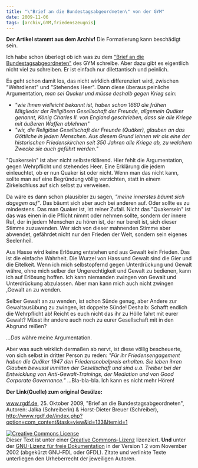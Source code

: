 ```yaml
---
title: "\"Brief an die Bundestagsabgeordneten\" von der GYM"
date: 2009-11-06
tags: [archiv,GYM,friedenszeugnis]
---
```

**Der Artikel stammt aus dem Archiv!** Die Formatierung kann beschädigt sein.

Ich habe schon überlegt ob ich was zu dem <a href="http://www.rgdf.de//index.php?option=com_content&task=view&id=133&Itemid=1">"Brief an die Bundestagsabgeordneten"</a> des GYM schreibe. Aber dazu gibt es eigentlich nicht viel zu schreiben. Er ist einfach nur dilettantisch und peinlich.
<!--break-->
Es geht schon damit los, das nicht wirklich differenziert wird, zwischen "Wehrdienst" und "Stehendes Heer". Dann diese überaus peinliche Argumentation, <i>man sei Quaker und müsse deshalb gegen Krieg sein</i>:
<ul>
<li><i>"wie Ihnen vielleicht bekannt ist, haben schon 1660 die frühen Mitglieder der Religiösen Gesellschaft der Freunde, allgemein Quäker genannt, König Charles II. von England geschrieben, dass sie alle Kriege mit äußeren Waffen ablehnen"</i></li>
<li><i>"wir, die Religiöse Gesellschaft der Freunde (Quäker), glauben an das Göttliche in jedem Menschen. Aus diesem Grund lehnen wir als eine der historischen Friedenskirchen seit 350 Jahren alle Kriege ab, zu welchem Zwecke sie auch geführt werden."</i></li>
</ul>

"Quakersein" ist aber nicht selbsterklärend. Hier fehlt die Argumentation, gegen Wehrpflicht und stehendes Heer. Eine Erklärung die jedem einleuchtet, ob er nun Quaker ist oder nicht. Wenn man das nicht kann, sollte man auf eine Begründung völlig verzichten, statt in einem Zirkelschluss auf sich selbst zu verweisen. 

Da wäre es dann schon plausibler zu sagen, <i>"meine innerstes bäumt sich dagegen auf"</i>. Das bäumt sich aber auch bei anderen auf. Oder sollte es zu mindestens. Das man Quaker ist, ist reiner Zufall. Nicht das "Quakersein" ist das was einen in die Pflicht nimmt oder nehmen sollte, sondern der innere Ruf, der in jedem Menschen zu hören ist, der nur bereit ist, sich dieser Stimme zuzuwenden. Wer sich von dieser mahnenden Stimme aber abwendet, gefährdet nicht nur den Frieden der Welt, sondern sein eigenes Seelenheil. 

Aus Hasse wird keine Erlösung entstehen und aus Gewalt kein Frieden. Das ist die einfache Wahrheit. Die Wurzel von Hass und Gewalt sind die Gier und die Eitelkeit. Wenn ich mich selbstopfernd gegen Unterdrückung und Gewalt währe, ohne mich selber der Ungerechtigkeit und Gewalt zu bedienen, kann ich auf Erlösung hoffen. Ich kann niemanden zwingen von Gewalt und Unterdrückung abzulassen. Aber man kann mich auch nicht zwingen ,Gewalt an zu wenden. 

Selber Gewalt an zu wenden, ist schon Sünde genug, aber Andere zur Gewaltausübung zu zwingen, ist doppelte Sünde! Deshalb: Schafft endlich die Wehrpflicht ab! Reicht es euch nicht das ihr zu Hölle fahrt mit eurer Gewalt? Müsst ihr andere auch noch zu eurer Gesellschaft mit in den Abgrund reißen? 

<i>...Das</i> währe meine Argumentation. 

Aber was auch wirklich dermaßen ab nervt, ist diese völlig bescheuerte, von sich selbst in dritter Person zu reden: <i>"Für ihr Friedensengagement haben die Quäker 1947 den Friedensnobelpreis erhalten. Sie leben ihren Glauben bewusst inmitten der Gesellschaft und sind u.a. Treiber bei der Entwicklung von Anti-Gewalt-Trainings, der Mediation und von Good Corporate Governance."</i> ...Bla-bla-bla. Ich kann es nicht mehr Hören! 

**Der Link(Quelle) zum original Gesülze:**

www.rgdf.de, 25. Oktober 2009, "Brief an die Bundestagsabgeordneten", Autoren: Jalka (Schreiberin) & Horst-Dieter Breuer (Schreiber), http://www.rgdf.de//index.php?option=com_content&task=view&id=133&Itemid=1

</ul>

 <a rel="license" href="http://creativecommons.org/licenses/by-sa/3.0/de/"><img alt="Creative Commons License" style="border-width:0" src="http://i.creativecommons.org/l/by-sa/3.0/de/88x31.png" /></a><br />Dieser <span xmlns:dc="http://purl.org/dc/elements/1.1/" href="http://purl.org/dc/dcmitype/Text" rel="dc:type">Text</span> ist unter einer <a rel="license" href="http://creativecommons.org/licenses/by-sa/3.0/de/">Creative Commons-Lizenz</a> lizenziert. **Und** unter der <a href="http://de.wikipedia.org/wiki/GFDL">GNU-Lizenz für freie Dokumentation</a> in der Version 1.2 vom November 2002 (abgekürzt GNU-FDL oder GFDL). Zitate und verlinkte Texte unterliegen den Urheberrecht der jeweiligen Autoren.
